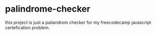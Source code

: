 # palindrome-checker
this project is just a pailandrom checker for my freecodecamp javascript certefication problem. 
